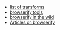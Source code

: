 * [list of transforms](wiki/list-of-transforms)
* [browserify tools](wiki/browserify-tools)
* [browserify in the wild](wiki/browserify-in-the-wild)
* [Articles on browserify](wiki/Articles-and-blogs)